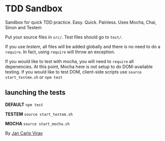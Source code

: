 TDD Sandbox
===========

Sandbox for quick TDD practice. Easy. Quick. Painless. Uses Mocha, Chai, Sinon and Testem

Put your source files in `src/`. Test files should go to `test/`.

If you use *testem*, all files will be added globally and there is no need to do a `require`. In fact, using `require` will throw an exception.

If you would like to test with mocha, you will need to `require` all depenencies. At this point, Mocha here is not setup to do DOM-available testing. If you would like to test DOM, client-side scripts use `source start_testem.sh` or `npm test`

launching the tests
-------------------

**DEFAULT** `npm test`

**TESTEM** `source start_testem.sh`

**MOCHA** `source start_mocha.sh`

By [Jan Carlo Viray](http://www.jancarloviray.com)